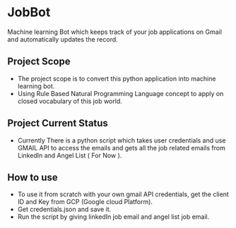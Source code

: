# JobBot
Machine learning Bot which keeps track of your job applications on Gmail and automatically updates the record.

## Project Scope
- The project scope is to convert this python application into machine learning bot.
- Using Rule Based Natural Programming Language concept to apply on closed vocabulary of this job world.
## Project Current Status
- Currently There is a python script which takes user credentials and use GMAIL API to access the emails and gets all the
job related emails from LinkedIn and Angel List ( For Now ). 

##  How to use
- To use it from scratch with your own gmail API credentials, get the client ID and Key from GCP (Google cloud Platform).
- Get credentials.json and save it. 
- Run the script by giving linkedIn job email and angel list job email. 

